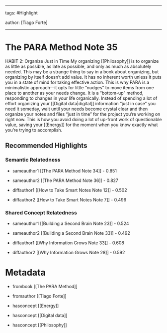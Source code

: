 




---

tags: #Highlight

author: [Tiago Forte]

---
# The PARA Method Note 35




HABIT 2: Organize Just in Time My organizing  [[Philosophy]]  is to organize as little as possible, as late as possible, and only as much as absolutely needed. This may be a strange thing to say in a book about organizing, but organizing by itself doesn’t add value. It has no inherent worth unless it puts you in a state of mind for taking effective action. This is why PARA is a minimalistic approach—it opts for little “nudges” to move items from one place to another as your needs change. It is a “bottom-up” method, responding to changes in your life organically. Instead of spending a lot of effort organizing your  [[Digital data|digital]]  information “just in case” you need it someday, wait until your needs become crystal clear and then organize your notes and files “just in time” for the project you’re working on right now. This is how you avoid doing a lot of up-front work of questionable value, saving your  [[Energy]]  for the moment when you know exactly what you’re trying to accomplish.


## Recommended Highlights

### Semantic Relatedness


- sameauthor1 [[The PARA Method Note 34]] - 0.851

- sameauthor2 [[The PARA Method Note 36]] - 0.827

- diffauthor1 [[How to Take Smart Notes Note 12]] - 0.502

- diffauthor2 [[How to Take Smart Notes Note 7]] - 0.496
### Shared Concept Relatedness


- sameauthor1 [[Building a Second Brain Note 23]] - 0.524

- sameauthor2 [[Building a Second Brain Note 33]] - 0.492

- diffauthor1 [[Why Information Grows Note 33]] - 0.608

- diffauthor2 [[Why Information Grows Note 28]] - 0.592
# Metadata


- frombook [[The PARA Method]]

- fromauthor [[Tiago Forte]]

- hasconcept [[Energy]]

- hasconcept [[Digital data]]

- hasconcept [[Philosophy]]